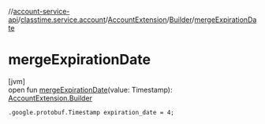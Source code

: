 //[account-service-api](../../../../index.md)/[classtime.service.account](../../index.md)/[AccountExtension](../index.md)/[Builder](index.md)/[mergeExpirationDate](merge-expiration-date.md)

# mergeExpirationDate

[jvm]\
open fun [mergeExpirationDate](merge-expiration-date.md)(value: Timestamp): [AccountExtension.Builder](index.md)

`.google.protobuf.Timestamp expiration_date = 4;`
